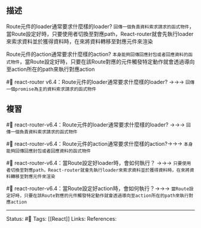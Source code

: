 
## 描述



Route元件的loader通常要求什麼樣的loader?
`回傳一個負責資料索求請求的函式物件`，當Route設定好時，只要使用者切換至對應path，React-router就會先執行loader來索求資料並於獲得資料時，在來將資料轉移至對應元件來渲染

Route元件的action通常要求什麼樣的action?
	`本身能夠回傳回應封包或者回應資料的函式物件`，當Route設定好時，只要在該Route對應的元件觸發特定動作就會透過導向至action所在的path來執行對應action


#🧠 react-router v6.4：Route元件的loader通常要求什麼樣的loader? ->->-> `回傳一個promise為主的資料索求請求的函式物件`
<!--SR:!2023-03-17,60,250-->


## 複習

#🧠 react-router-v6.4：Route元件的loader通常要求什麼樣的loader? ->->-> `回傳一個負責資料索求請求的函式物件`
<!--SR:!2023-03-31,69,250-->

#🧠 react-router-v6.4：Route元件的action通常要求什麼樣的action?->->-> `本身能夠回傳回應封包或者回應資料的函式物件`
<!--SR:!2023-04-03,70,250-->

#🧠 react-router-v6.4：當Route設定好loader時，會如何執行？ ->->-> `只要使用者切換至對應path，React-router就會先執行loader來索求資料並於獲得資料時，在來將資料轉移至對應元件來渲染`
<!--SR:!2023-04-01,70,250-->

#🧠 react-router-v6.4：當Route設定好action時，會如何執行？->->-> `當Route設定好時，只要在該Route對應的元件觸發特定動作就會透過導向至action所在的path來執行對應action`
<!--SR:!2023-07-23,135,250-->



---
Status: #🌱 
Tags:
[[React]]
Links:
References: